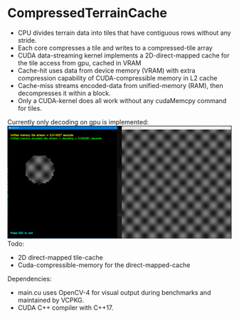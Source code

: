 # CompressedTerrainCache
- CPU divides terrain data into tiles that have contiguous rows without any stride.
- Each core compresses a tile and writes to a compressed-tile array
- CUDA data-streaming kernel implements a 2D-direct-mapped cache for the tile access from gpu, cached in VRAM
- Cache-hit uses data from device memory (VRAM) with extra compression capability of CUDA-compressible memory in L2 cache
- Cache-miss streams encoded-data from unified-memory (RAM), then decompresses it within a block.
- Only a CUDA-kernel does all work without any cudaMemcpy command for tiles.

Currently only decoding on gpu is implemented:
![Screenshot](https://github.com/tugrul512bit/CompressedTerrainCache/blob/master/benchmark.png)
Todo:
- 2D direct-mapped tile-cache
- Cuda-compressible-memory for the direct-mapped-cache


Dependencies:
- main.cu uses OpenCV-4 for visual output during benchmarks and maintained by VCPKG.
- CUDA C++ compiler with C++17.
